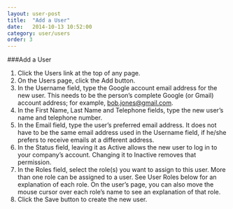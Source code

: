 ```yaml
---
layout: user-post
title:  "Add a User"
date:   2014-10-13 10:52:00
category: user/users
order: 3
---
```



###Add a User
1. Click the Users link at the top of any page.
2. On the Users page, click the Add button.
3. In the Username field, type the Google account email address for the new user.  This needs to be the person’s complete Google (or Gmail) account address; for example, bob.jones@gmail.com.
4. In the First Name, Last Name and Telephone fields, type the new user’s name and telephone number.
5. In the Email field, type the user’s preferred email address.  It does not have to be the same email address used in the Username field, if he/she prefers to receive emails at a different address.
6. In the Status field, leaving it as Active allows the new user to log in to your company’s account.  Changing it to Inactive removes that permission.
7. In the Roles field, select the role(s) you want to assign to this user.  More than one role can be assigned to a user.  See User Roles below for an explanation of each role.  On the user’s page, you can also move the mouse cursor over each role’s name to see an explanation of that role.
8. Click the Save button to create the new user.

